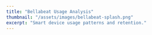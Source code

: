 ```yaml
---
title: "Bellabeat Usage Analysis"
thumbnail: "/assets/images/bellabeat-splash.png"
excerpt: "Smart device usage patterns and retention."
---
```

